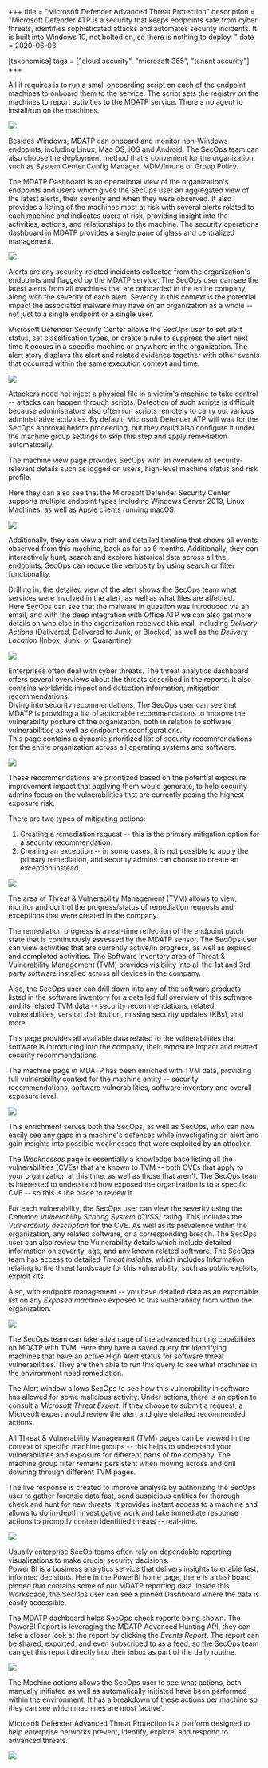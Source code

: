 +++
title = "Microsoft Defender Advanced Threat Protection"
description = "Microsoft Defender ATP is a security that keeps endpoints safe from cyber threats, identifies sophisticated attacks and automates security incidents. It is built into Windows 10, not bolted on, so there is nothing to deploy. "
date = 2020-06-03

[taxonomies]
tags = ["cloud security", "microsoft 365", "tenant security"]
+++


All it requires is to run a small onboarding script on each of the
endpoint machines to onboard them to the service. The script sets the
registry on the machines to report activities to the MDATP
service. There's no agent to install/run on the machines.

![](https://o365hq.com/images/748.png)

Besides Windows, MDATP can onboard and monitor non-Windows
endpoints, including Linux, Mac OS, iOS and Android. The SecOps team can
also choose the deployment method that's convenient for the
organization, such as System Center Config Manager, MDM/Intune
or Group Policy.

The MDATP Dashboard is an operational view of the
organization's endpoints and users which gives the SecOps user an
aggregated view of the latest alerts, their severity and when they were
observed. It also provides a listing of the machines most at risk with
several alerts related to each machine and indicates users at risk,
providing insight into the activities, actions, and relationships to the
machine. The security operations dashboard in MDATP provides a
single pane of glass and centralized management.

![](https://o365hq.com/images/749.png)

Alerts are any security-related incidents collected from the
organization's endpoints and flagged by the MDATP service. The
SecOps user can see the latest alerts from all machines that are
onboarded in the entire company, along with the severity of each alert.
Severity in this context is the potential impact the associated malware
may have on an organization as a whole -- not just to a single endpoint
or a single user.

Microsoft Defender Security Center allows the SecOps user to set alert
status, set classification types, or create a rule to suppress the alert
next time it occurs in a specific machine or anywhere in the
organization. The alert story displays the alert and related evidence
together with other events that occurred within the same execution
context and time.

![](https://o365hq.com/images/752.png)

Attackers need not inject a physical file in a victim's machine to take
control -- attacks can happen through scripts. Detection of such scripts
is difficult because administrators also often run scripts remotely to
carry out various administrative activities. By default, Microsoft
Defender ATP will wait for the SecOps approval before
proceeding, but they could also configure it under the machine group
settings to skip this step and apply remediation automatically.

The machine view page provides SecOps with an overview of
security-relevant details such as logged on users, high-level machine
status and risk profile.

Here they can also see that the Microsoft Defender Security Center
supports multiple endpoint types Including Windows Server 2019, Linux
Machines, as well as Apple clients running macOS.

![](https://o365hq.com/images/750.png)

Additionally, they can view a rich and detailed timeline that shows all
events observed from this machine, back as far as 6 months.
Additionally, they can interactively hunt, search and explore historical
data across all the endpoints. SecOps can reduce the verbosity by using
search or filter functionality.

Drilling in, the detailed view of the alert shows the SecOps team what
services were involved in the alert, as well as what files are
affected.\
Here SecOps can see that the malware in question was introduced via an
email, and with the deep integration with Office ATP we can
also get more details on who else in the organization received this
mail, including *Delivery Actions* (Delivered, Delivered to Junk, or
Blocked) as well as the *Delivery Location* (Inbox, Junk, or
Quarantine).

![](https://o365hq.com/images/751.png)

Enterprises often deal with cyber threats. The threat analytics
dashboard offers several overviews about the threats described in the
reports. It also contains worldwide impact and detection information,
mitigation recommendations.\
Diving into security recommendations, The SecOps user can see that
MDATP is providing a list of actionable recommendations to
improve the vulnerability posture of the organization, both in relation
to software vulnerabilities as well as endpoint misconfigurations.\
This page contains a dynamic prioritized list of security
recommendations for the entire organization across all operating systems
and software.

![](https://o365hq.com/images/753.png)

These recommendations are prioritized based on the potential exposure
improvement impact that applying them would generate, to help security
admins focus on the vulnerabilities that are currently posing the
highest exposure risk.

There are two types of mitigating actions:

1.  Creating a remediation request -- this is the primary mitigation
    option for a security recommendation.
2.  Creating an exception -- in some cases, it is not possible to apply
    the primary remediation, and security admins can choose to create an
    exception instead.

![](https://o365hq.com/images/754.png)

The area of Threat & Vulnerability Management (TVM) allows to
view, monitor and control the progress/status of remediation requests
and exceptions that were created in the company.

The remediation progress is a real-time reflection of the endpoint patch
state that is continuously assessed by the MDATP sensor. The
SecOps user can view activities that are currently active/in progress,
as well as expired and completed activities. The Software Inventory area
of Threat & Vulnerability Management (TVM) provides visibility
into all the 1st and 3rd party software installed across all devices in
the company.

Also, the SecOps user can drill down into any of the software products
listed in the software inventory for a detailed full overview of this
software and its related TVM data -- security recommendations,
related vulnerabilities, version distribution, missing security updates
(KBs), and more.

This page provides all available data related to the vulnerabilities
that software is introducing into the company, their exposure impact and
related security recommendations.

The machine page in MDATP has been enriched with TVM
data, providing full vulnerability context for the machine entity --
security recommendations, software vulnerabilities, software inventory
and overall exposure level.

![](https://o365hq.com/images/755.png)

This enrichment serves both the SecOps, as well as SecOps, who can now
easily see any gaps in a machine's defenses while investigating an alert
and gain insights into possible weaknesses that were exploited by an
attacker.

The *Weaknesses* page is essentially a knowledge base listing all the
vulnerabilities (CVEs) that are known to TVM -- both
CVEs that apply to your organization at this time, as well as
those that aren't. The SecOps team is interested to understand how
exposed the organization is to a specific CVE -- so this is the
place to review it.

For each vulnerability, the SecOps user can view the severity using the
*Common Vulnerability Scoring System (CVSS)* rating. This
includes the *Vulnerability description* for the CVE. As well
as its prevalence within the organization, any related software, or a
corresponding breach. The SecOps user can also review the Vulnerability
details which include detailed information on severity, age, and any
known related software. The SecOps team has access to detailed *Threat
insights*, which includes Information relating to the threat landscape
for this vulnerability, such as public exploits, exploit kits.

Also, with endpoint management -- you have detailed data as an
exportable list on any *Exposed machines* exposed to this vulnerability
from within the organization.

![](https://o365hq.com/images/756.png)

The SecOps team can take advantage of the advanced hunting capabilities
on MDATP with TVM. Here they have a saved query for
identifying machines that have an active High Alert status for software
threat vulnerabilities. They are then able to run this query to see what
machines in the environment need remediation.

The Alert window allows SecOps to see how this vulnerability in software
has allowed for some malicious activity. Under actions, there is an
option to consult a *Microsoft Threat Expert*. If they choose to submit
a request, a Microsoft expert would review the alert and give detailed
recommended actions.

All Threat & Vulnerability Management (TVM) pages can be viewed
in the context of specific machine groups -- this helps to understand
your vulnerabilities and exposure for different parts of the company.
The machine group filter remains persistent when moving across and drill
downing through different TVM pages.

The live response is created to improve analysis by authorizing the
SecOps user to gather forensic data fast, send suspicious entities for
thorough check and hunt for new threats. It provides instant access to a
machine and allows to do in-depth investigative work and take immediate
response actions to promptly contain identified threats -- real-time.

![](https://o365hq.com/images/758.png)

Usually enterprise SecOp teams often rely on dependable reporting
visualizations to make crucial security decisions.\
Power BI is a business analytics service that delivers insights to
enable fast, informed decisions. Here in the PowerBI home page, there is
a dashboard pinned that contains some of our MDATP reporting
data. Inside this Workspace, the SecOps user can see a pinned Dashboard
where the data is easily accessible.

The MDATP dashboard helps SecOps check reports being shown. The
PowerBI Report is leveraging the MDATP Advanced Hunting
API, they can take a closer look at the report by clicking the
*Events Report*. The report can be shared, exported, and even subscribed
to as a feed, so the SecOps team can get this report directly into their
inbox as part of the daily routine.

![](https://o365hq.com/images/757.png)

The Machine actions allows the SecOps user to see what actions, both
manually initiated as well as automatically initiated have been
performed within the environment. It has a breakdown of these actions
per machine so they can see which machines are most 'active'.

Microsoft Defender Advanced Threat Protection is a platform designed to
help enterprise networks prevent, identify, explore, and respond to
advanced threats.

![](https://o365hq.com/images/759.png)